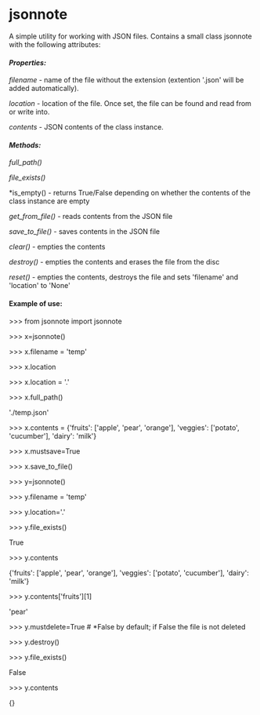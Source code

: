 # jsonnote
 A simple utility for working with JSON files. Contains a small class jsonnote with the following attributes:

#### *Properties:* ####

   *filename* - name of the file without the extension (extention '.json' will be added automatically).

   *location* - location of the file. Once set, the file can be found and read from or write into.

   *contents* - JSON contents of the class instance.

#### *Methods:* ####

   *full_path()*

   *file_exists()*

   *is_empty()      - returns True/False depending on whether the contents of the class instance are empty

   *get_from_file()* - reads contents from the JSON file

   *save_to_file()*  - saves contents in the JSON  file

   *clear()*         - empties the contents

   *destroy()*       - empties the contents and erases the file from the disc

   *reset()*         - empties the contents, destroys the file and sets 'filename' and 'location' to 'None'

 
 #### Example of use: ####

 \>>> from jsonnote import jsonnote

\>>> x=jsonnote()

\>>> x.filename = 'temp'


\>>> x.location

\>>> x.location = '.'

\>>> x.full_path()

'./temp.json'

\>>> x.contents = {'fruits': ['apple', 'pear', 'orange'], 'veggies': ['potato', 'cucumber'], 'dairy': 'milk'}

\>>> x.mustsave=True

\>>> x.save_to_file()

 \>>> y=jsonnote()

\>>> y.filename = 'temp'

\>>> y.location='.'

\>>> y.file_exists()

True

\>>> y.contents

{'fruits': ['apple', 'pear', 'orange'], 'veggies': ['potato', 'cucumber'], 'dairy': 'milk'}

\>>> y.contents['fruits'][1]

'pear'


\>>> y.mustdelete=True # *False by default; if False the file is not deleted

\>>> y.destroy()

\>>> y.file_exists()

False

\>>> y.contents

{}
